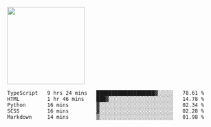 <img height="180em" 
     src="https://github-readme-stats.vercel.app/api?username=Litot-Mattis&show_icons=true&hide_border=true&&count_private=true&include_all_commits=true" />

<!--START_SECTION:waka-->
```text
TypeScript   9 hrs 24 mins   ███████████████████▓░░░░░   78.61 % 
HTML         1 hr 46 mins    ███▓░░░░░░░░░░░░░░░░░░░░░   14.78 % 
Python       16 mins         ▓░░░░░░░░░░░░░░░░░░░░░░░░   02.34 % 
SCSS         16 mins         ▓░░░░░░░░░░░░░░░░░░░░░░░░   02.28 % 
Markdown     14 mins         ▒░░░░░░░░░░░░░░░░░░░░░░░░   01.98 % 
```
<!--END_SECTION:waka-->
